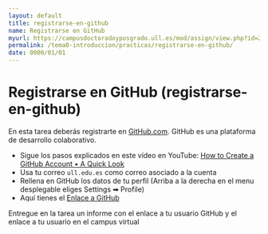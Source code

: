 ```yaml
---
layout: default
title: registrarse-en-github
name: Registrarse en GitHub
myurl: https://campusdoctoradoyposgrado.ull.es/mod/assign/view.php?id=282455&forceview=1
permalink: /tema0-introduccion/practicas/registrarse-en-github/
date: 0000/01/01
---
```


# Registrarse en GitHub (registrarse-en-github)

En esta tarea deberás registrarte en [GitHub.com](https://github.com).
GitHub es una plataforma de desarrollo colaborativo.

* Sigue los pasos explicados en este vídeo en YouTube: <a href="https://youtu.be/ezxRcdJ8glM" target="_blank">How to Create a GitHub Account • A Quick Look</a>
* Usa tu correo `ull.edu.es` como correo asociado a la cuenta
* Rellena en GitHub los datos de tu perfil (Arriba a la derecha en el menu desplegable eliges Settings ➡︎ Profile)
* Aquí tienes el <a href="https://github.com" target="_blank">Enlace a GitHub</a>

Entregue en la tarea un informe con el enlace a tu usuario GitHub y el enlace a tu usuario en el campus virtual

